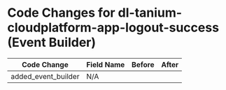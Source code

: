 # Code Changes for dl-tanium-cloudplatform-app-logout-success (Event Builder)

| Code Change | Field Name | Before | After |
|-------------|------------|--------|-------|
| added_event_builder | N/A |  |  |